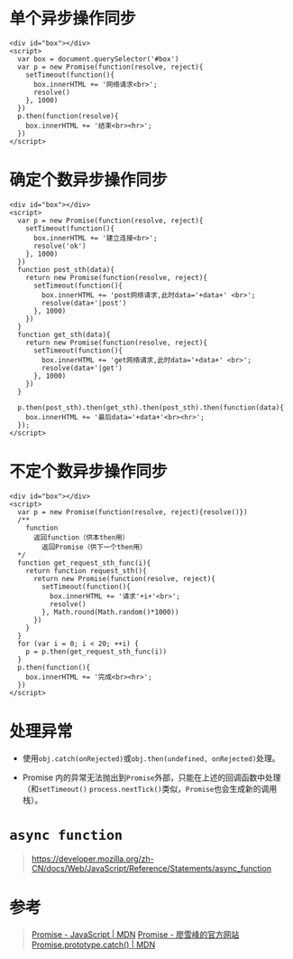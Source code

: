 # 单个异步操作同步

    <div id="box"></div>
    <script>
      var box = document.querySelector('#box')
      var p = new Promise(function(resolve, reject){
        setTimeout(function(){
          box.innerHTML += '网络请求<br>';
          resolve()
        }, 1000)
      })
      p.then(function(resolve){
        box.innerHTML += '结束<br><hr>';
      })
    </script>

# 确定个数异步操作同步

    <div id="box"></div>
    <script>
      var p = new Promise(function(resolve, reject){
        setTimeout(function(){
          box.innerHTML += '建立连接<br>';
          resolve('ok')
        }, 1000)
      })
      function post_sth(data){
        return new Promise(function(resolve, reject){
          setTimeout(function(){
            box.innerHTML += 'post网络请求,此时data='+data+' <br>';
            resolve(data+'|post')
          }, 1000)
        })
      }
      function get_sth(data){
        return new Promise(function(resolve, reject){
          setTimeout(function(){
            box.innerHTML += 'get网络请求,此时data='+data+' <br>';
            resolve(data+'|get')
          }, 1000)
        })
      }
      
      p.then(post_sth).then(get_sth).then(post_sth).then(function(data){
        box.innerHTML += '最后data='+data+'<br><hr>';
      });
    </script>

# 不定个数异步操作同步

    <div id="box"></div>
    <script>
      var p = new Promise(function(resolve, reject){resolve()})
      /**
        function
          返回function（供本then用）
            返回Promise（供下一个then用）
      */
      function get_request_sth_func(i){
        return function request_sth(){
          return new Promise(function(resolve, reject){
            setTimeout(function(){
              box.innerHTML += '请求'+i+'<br>';
              resolve()
            }, Math.round(Math.random()*1000))
          })
        }
      }
      for (var i = 0; i < 20; ++i) {
        p = p.then(get_request_sth_func(i))
      }
      p.then(function(){
        box.innerHTML += '完成<br><hr>';
      })
    </script>

# 处理异常

-   使用`obj.catch(onRejected)`或`obj.then(undefined, onRejected)`处理。

-   Promise 内的异常无法抛出到`Promise`外部，只能在上述的回调函数中处理（和`setTimeout()` `process.nextTick()`类似，`Promise`也会生成新的调用栈）。

# `async function`

> <https://developer.mozilla.org/zh-CN/docs/Web/JavaScript/Reference/Statements/async_function>

# 参考

> [Promise - JavaScript | MDN](https://developer.mozilla.org/zh-CN/docs/Web/JavaScript/Reference/Global_Objects/Promise)
> [Promise - 廖雪峰的官方网站](https://www.liaoxuefeng.com/wiki/001434446689867b27157e896e74d51a89c25cc8b43bdb3000/0014345008539155e93fc16046d4bb7854943814c4f9dc2000)
> [Promise.prototype.catch() | MDN](https://developer.mozilla.org/en-US/docs/Web/JavaScript/Reference/Global_Objects/Promise/catch)
